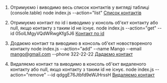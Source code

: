 1. Отримуємо і виводимо весь список контактів у вигляді таблиці (console.table)
   node index.js --action="list"
   [Cписок контактів](/images/hw-node-01-01.png)

2. Отримуємо контакт по id і виводимо у консоль об'єкт контакту або null, якщо контакту з таким id не існує.
   node index.js --action="get" --id 05olLMgyVQdWRwgKfg5J6
   [Контакт по id](/images/hw-node-01-02.png)

3. Додаємо контакт та виводимо в консоль об'єкт новоствореного контакту
   node index.js --action="add" --name Mango --email mango@gmail.com --phone 322-22-22
   [Дадаємо контакт](/images/hw-node-01-03.png)

4. Видаляємо контакт та виводимо в консоль об'єкт видаленого контакту або null, якщо контакту з таким id не існує.
   node index.js --action="remove" --id qdggE76Jtbfd9eWJHrssH
   [Видаляємо контакт](/images/hw-node-01-05.png)
